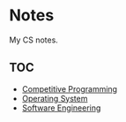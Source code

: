 # Notes

My CS notes.

## TOC

* [Competitive Programming](https://github.com/satheess/Notes/tree/main/Competitive%20Programming)	
* [Operating System](https://github.com/sandy4x4/Notes/tree/main/OS)
* [Software Engineering](https://github.com/satheess/Notes/tree/main/Software%20Engineering)



